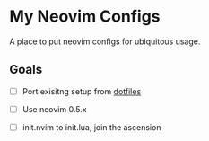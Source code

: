 # My Neovim Configs

A place to put neovim configs for ubiquitous usage.

## Goals

- [ ] Port exisitng setup from [dotfiles](https://github.com/Boot-Error/dotfiles)
- [ ] Use neovim 0.5.x
- [ ] init.nvim to init.lua, join the ascension


